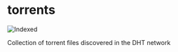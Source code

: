 torrents 
========
![Indexed](https://img.shields.io/badge/indexed-226201-blue)

Collection of torrent files discovered in the DHT network
